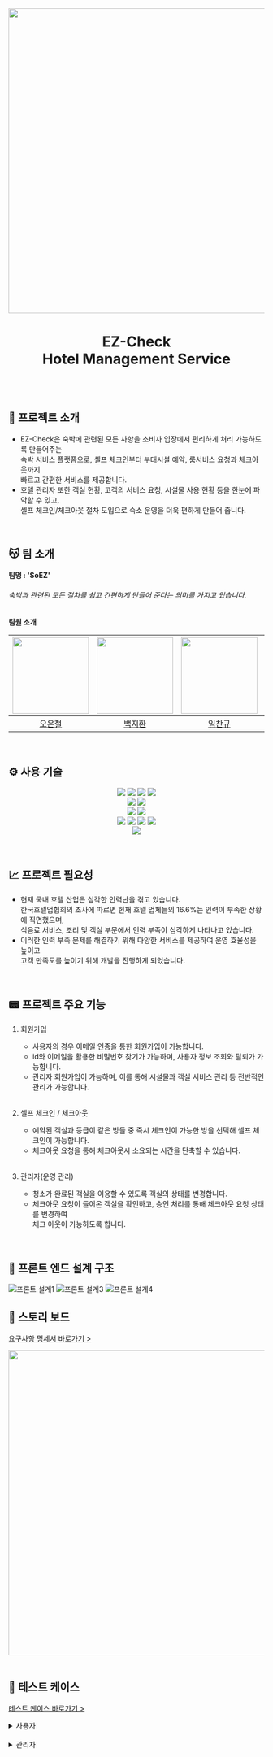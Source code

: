 <div align="center"><img src="https://github.com/beyond-sw-camp/be05-2nd-SoEZ-EZCheck/assets/112090609/4d720be3-fae5-45fa-a0b4-7cdf1ae32db6" width="600" /></div>

<div align="center">
    <h1> EZ-Check 
        </br> Hotel Management Service
    </h1>
</div>
</br>
</br>

## 📣 프로젝트 소개

- EZ-Check은 숙박에 관련된 모든 사항을 소비자 입장에서 편리하게 처리 가능하도록 만들어주는  
  숙박 서비스 플랫폼으로, 셀프 체크인부터 부대시설 예약, 룸서비스 요청과 체크아웃까지  
  빠르고 간편한 서비스를 제공합니다.
- 호텔 관리자 또한 객실 현황, 고객의 서비스 요청, 시설물 사용 현황 등을 한눈에 파악할 수 있고,  
  셀프 체크인/체크아웃 절차 도입으로 숙소 운영을 더욱 편하게 만들어 줍니다.  
</br>

## 😽 팀 소개
**팀명  : 'SoEZ'**
###### 숙박과 관련된 모든 절차를 쉽고 간편하게 만들어 준다는 의미를 가지고 있습니다.

**팀원 소개**

<div align="center">

| <img src="https://github.com/beyond-sw-camp/be05-2nd-SoEZ-EZCheck/assets/112090609/f4876b56-0b13-481c-95c9-3a33c72efff9" height="150" /> | <img src="https://github.com/beyond-sw-camp/be05-2nd-SoEZ-EZCheck/assets/112090609/646cfee4-1f8e-40dc-a40e-39e19f08f336" height="150" /> | <img src="https://github.com/beyond-sw-camp/be05-2nd-SoEZ-EZCheck/assets/112090609/5bce9023-19c1-4f84-a224-83694f5d4ec5" height="150" /> | <img src="https://github.com/beyond-sw-camp/be05-2nd-SoEZ-EZCheck/assets/112090609/0bca0c7b-d376-47bc-8d50-e8f56620d573" height="150" /> | <img src="https://github.com/beyond-sw-camp/be05-2nd-SoEZ-EZCheck/assets/112090609/5c194c91-15f4-4e3d-ad0c-5c5e502b401c" height="150" /> |
|-----------------------------------------------------------------------------------------------------------------------------------|-----------------------------------------------------------------------------------------------------------------------------------|---------------------------------------------------------------------------------------------------------------------------------|-----------------------------------------------------------------------------------------------------------------------------------|-----------------------------------------------------------------------------------------------------------------------------------|
| <div align="center">[오은철](https://github.com/ecoh96)</div>                                                                   | <div align="center"> [백지환](https://github.com/JihwanB) </div>                                                            | <div align="center"> [임찬규](https://github.com/Chankyuuu)</div>                                                                    | <div align="center"> [박시현](https://github.com/SpecialSHipDobby)</div>                                                                     | <div align="center"> [이윤경](https://github.com/yun072)</div>                                                                       |

</div>
</br>

## ⚙ 사용 기술
<div align="center">
  <img src="https://img.shields.io/badge/java-007396?style=for-the-badge&logo=java&logoColor=white">
  <img src="https://img.shields.io/badge/spring-6DB33F?style=for-the-badge&logo=spring&logoColor=white">
  <img src="https://img.shields.io/badge/springboot-6DB33F?style=for-the-badge&logo=springboot&logoColor=white">
  <img src="https://img.shields.io/badge/springsecurity-6DB33F?style=for-the-badge&logo=springsecurity&logoColor=white">
</div>

<div align="center">
  
  <img src="https://img.shields.io/badge/postman-FF6C37?style=for-the-badge&logo=postman&logoColor=white">
  <img src="https://img.shields.io/badge/swagger-85EA2D?style=for-the-badge&logo=swagger&logoColor=white">
</div>
<div align="center">
  <img src="https://img.shields.io/badge/IntelliJ IDEA-000000?style=for-the-badge&logo=IntelliJ IDEA&logoColor=white">
  <img src="https://img.shields.io/badge/Visual Studio Code-007ACC?style=for-the-badge&logo=Visual Studio Code&logoColor=white">
</div>
<div align="center">
  <img src="https://img.shields.io/badge/git-F05032?style=for-the-badge&logo=git&logoColor=white">
  <img src="https://img.shields.io/badge/github-181717?style=for-the-badge&logo=github&logoColor=white">
  <img src="https://img.shields.io/badge/slack-4A154B?style=for-the-badge&logo=slack&logoColor=white">
  <img src="https://img.shields.io/badge/redis-DC382D?style=for-the-badge&logo=redis&logoColor=white">
</div>
<div align="center">
  <img src="https://img.shields.io/badge/vue.js-4FC08D?style=for-the-badge&logo=vue.js&logoColor=white">
</div>
</br>
</br>

## 📈 프로젝트 필요성

- 현재 국내 호텔 산업은 심각한 인력난을 겪고 있습니다. </br>
  한국호텔업협회의 조사에 따르면 현재 호텔 업체들의 16.6%는 인력이 부족한 상황에 직면했으며,   
  식음료 서비스, 조리 및 객실 부문에서 인력 부족이 심각하게 나타나고 있습니다.
- 이러한 인력 부족 문제를 해결하기 위해 다양한 서비스를 제공하여 운영 효율성을 높이고  
  고객 만족도를 높이기 위해 개발을 진행하게 되었습니다.
</br>

## 📟 프로젝트 주요 기능

1. 회원가입
    - 사용자의 경우 이메일 인증을 통한 회원가입이 가능합니다.
    - id와 이메일을 활용한 비밀번호 찾기가 가능하며, 사용자 정보 조회와 탈퇴가 가능합니다.
    - 관리자 회원가입이 가능하며, 이를 통해 시설물과 객실 서비스 관리 등 전반적인 관리가 가능합니다.  
      <br/>

2. 셀프 체크인 / 체크아웃
    - 예약된 객실과 등급이 같은 방들 중 즉시 체크인이 가능한 방을 선택해 셀프 체크인이 가능합니다.
    - 체크아웃 요청을 통해 체크아웃시 소요되는 시간을 단축할 수 있습니다.  
      <br/>

5. 관리자(운영 관리)
    - 청소가 완료된 객실을 이용할 수 있도록 객실의 상태를 변경합니다. 
    - 체크아웃 요청이 들어온 객실을 확인하고, 승인 처리를 통해 체크아웃 요청 상태를 변경하여  
      체크 아웃이 가능하도록 합니다.
</br>

## 📝 프론트 엔드 설계 구조
![프론트 설계1](https://github.com/beyond-sw-camp/be05-3rd-SoEZ-EZCheck/assets/112090609/c18b143f-8596-481a-931f-d5ddd9020ee3)
![프론트 설계3](https://github.com/beyond-sw-camp/be05-3rd-SoEZ-EZCheck/assets/112090609/1d8d358b-4d86-47c7-a4b0-988b3a21ce82)
![프론트 설계4](https://github.com/beyond-sw-camp/be05-3rd-SoEZ-EZCheck/assets/112090609/cc8f4815-efbc-4457-97c6-53bfc457c732)


## 📝 스토리 보드
[요구사항 명세서 바로가기 >](https://docs.google.com/spreadsheets/d/1wkCAW3SN-maeXB0BXnZn7svSK6Sjo7YLFL-78kbF_vw/edit#gid=1162915854)
<div align="left"><img src="https://github.com/beyond-sw-camp/be05-2nd-SoEZ-EZCheck/assets/112090609/d4aa6fdb-d341-4c08-a6e6-12b3e582033b" width="600" /></div>
</br>


## 📝 테스트 케이스
[테스트 케이스 바로가기 >](https://docs.google.com/spreadsheets/d/1wkCAW3SN-maeXB0BXnZn7svSK6Sjo7YLFL-78kbF_vw/edit#gid=427773154)

<details>
    <summary>사용자</summary>
        <details>
            <summary>회원가입</summary>
               1. 사용자의 ID, 이름, 비밀번호, 전화번호, 이메일 입력 및 인증메일 전송
               <img src="https://github.com/beyond-sw-camp/be05-2nd-SoEZ-EZCheck/assets/112090609/cf275050-8eb3-4a4a-acc0-224fb53eb2f8"/>
               <img src="https://github.com/beyond-sw-camp/be05-2nd-SoEZ-EZCheck/assets/112090609/0a71d128-7087-4781-8ad1-7b573d03418e"/>
                2. 사용자가 이메일로 전송받은 코드 인증
               <img src="https://github.com/beyond-sw-camp/be05-2nd-SoEZ-EZCheck/assets/112090609/23cd8ef8-c4f2-4769-92d6-f56952d22182"/>
               3. 사용자의 기입 정보 및 인증 코드를 바탕으로 회원가입 완료
               <img src="https://github.com/beyond-sw-camp/be05-2nd-SoEZ-EZCheck/assets/112090609/a5c40300-be3f-4294-997c-d7cdb75dd04e"/>
               4. 사용자 탈퇴
               <img src="https://github.com/beyond-sw-camp/be05-2nd-SoEZ-EZCheck/assets/112090609/47c8ad85-a8fb-4ae8-874f-c5433d1094bc"/>
       </details>
        <details>
            <summary>로그인</summary>
               1. 사용자 ID와 비밀번호로 로그인 실행 및 토큰 발급
               <img src="https://github.com/beyond-sw-camp/be05-2nd-SoEZ-EZCheck/assets/112090609/d1a67c5d-eb1a-4d17-9390-edf8bf5b0ef6"/>
               2. 이메일로 비밀번호 찾기
               <img src="https://github.com/beyond-sw-camp/be05-2nd-SoEZ-EZCheck/assets/112090609/b631ed58-dd4a-4b33-ad60-e1fd83cd629b"/>
               <img src="https://github.com/beyond-sw-camp/be05-2nd-SoEZ-EZCheck/assets/112090609/fec46766-f544-4342-b4ed-ec8b2b66f247"/>
               3. 사용자 정보 조회
                <img src="https://github.com/beyond-sw-camp/be05-2nd-SoEZ-EZCheck/assets/140836341/21043f79-427a-44dd-9777-1b8b3af39dc0"/>
       </details>
        <details>
            <summary>객실 예약 관리</summary>
               1. 일자별로 예약 가능 객실 조회 
               <img src="https://github.com/beyond-sw-camp/be05-2nd-SoEZ-EZCheck/assets/112090609/e0675f82-94a9-498e-aa7c-530d6b8eaeab"/>
               2. 객실 예약
               <img src="https://github.com/beyond-sw-camp/be05-2nd-SoEZ-EZCheck/assets/112090609/5fc0aeb6-a038-4872-9699-a79ecf070cd3"/>
               3. 사용자의 예약 목록 조회
               <img src="https://github.com/beyond-sw-camp/be05-2nd-SoEZ-EZCheck/assets/112090609/6fe8021e-2990-4f53-815e-06aa96e076ef"/>
               4. 객실 예약 취소
               <img src="https://github.com/beyond-sw-camp/be05-2nd-SoEZ-EZCheck/assets/112090609/31df8945-398d-42c6-ad99-91d5de22a727"/>
       </details>
        <details>
            <summary>체크인</summary>
               1. 예약 ID로 예약된 정보 조회 
               <img src="https://github.com/beyond-sw-camp/be05-2nd-SoEZ-EZCheck/assets/112090609/51d609bf-89cf-4405-90c8-5096920372e2"/>
               2. 객실 ID로 체크인 가능한 객실 조회 
               <img src="https://github.com/beyond-sw-camp/be05-2nd-SoEZ-EZCheck/assets/112090609/d24344a3-527c-436c-94a3-7d5bb6974ffb"/>
               3. 사용자가 입력한 객실 비밀번호로 자동 체크인
               <img src="https://github.com/beyond-sw-camp/be05-2nd-SoEZ-EZCheck/assets/112090609/c2f1c4c7-99e3-4f4c-9a5a-8175a0644f39"/>
       </details>
        <details>
            <summary>시설물</summary>
               1. 입력한 예약 인원수, 날짜, 시간으로 예약 가능한 시설물들 조회  
               <img src="https://github.com/beyond-sw-camp/be05-2nd-SoEZ-EZCheck/assets/112090609/42d2bfdb-daed-4d01-be1a-cc10d235cb59"/>
               2. 예약 가능한 시설물들 중에서 특정 시설물에 대한 예약 생성  
               <img src="https://github.com/beyond-sw-camp/be05-2nd-SoEZ-EZCheck/assets/112090609/753dc5eb-a5aa-4650-98d0-95f1261158e2"/>
               3. 사용자 ID로 예약내역을 조회
               <img src="https://github.com/beyond-sw-camp/be05-2nd-SoEZ-EZCheck/assets/112090609/7d367fae-d772-48f1-915d-4222ac9cff60"/>
       </details>
        <details>
            <summary>서비스</summary>
               1. 체크아웃 시간 변경 및 룸서비스 요청 
               <img src="https://github.com/beyond-sw-camp/be05-2nd-SoEZ-EZCheck/assets/112090609/3005cfa1-18ea-434b-a8bd-08ec3ec629f7"/>
               2. 신청한 서비스의 현재 진행 상황 조회 
               <img src="https://github.com/beyond-sw-camp/be05-2nd-SoEZ-EZCheck/assets/112090609/9d1f1118-2a4b-4442-a9c9-6e3257d64527"/>
       </details>
        <details>
            <summary>체크아웃</summary>
            1. 관리자에게 객실 ID로 체크아웃 요청
                <img src="https://github.com/beyond-sw-camp/be05-2nd-SoEZ-EZCheck/assets/140836341/2849f7d3-1df8-48f6-be1f-20fdfe04f891"/>
            2.관리자의 승인을 받으면 체크인 ID로 체크아웃
                <img src="https://github.com/beyond-sw-camp/be05-2nd-SoEZ-EZCheck/assets/140836341/daa681c2-a130-41fd-93d0-fb91cbb9d76b"/>
       </details>
      
</details>

</br>

<details>
    <summary>관리자</summary>
        <details>
            <summary>회원가입</summary>
               1. 관리자의 ID, 이름, 비밀번호, 전화번호, 이메일로 회원가입
               <img src="https://github.com/beyond-sw-camp/be05-2nd-SoEZ-EZCheck/assets/112090609/f0514abf-2972-47a8-a9d5-3d14ecb20625"/>
       </details>
        <details>
            <summary>로그인</summary>
               1. 관리자 ID와 비밀번호로 로그인 실행 및 토큰 발급
               <img src="https://github.com/beyond-sw-camp/be05-2nd-SoEZ-EZCheck/assets/112090609/856e890c-fea5-425b-943d-a0e2c5f9dc7b"/>
       </details>
        <details>
            <summary>객실</summary>
               1. 청소 완료된 객실의 예약 가능 여부 상태 변경
               <img src="https://github.com/beyond-sw-camp/be05-2nd-SoEZ-EZCheck/assets/112090609/578cc06e-2d95-4d91-b144-9b2e5e68f20d"/>
       </details>
        <details>
            <summary>서비스</summary>
               1. 전체 고객의 서비스 요청 처리 여부 조회
               <img src="https://github.com/beyond-sw-camp/be05-2nd-SoEZ-EZCheck/assets/112090609/152cc666-1520-4076-a707-dd18641c2bce"/>
               2. 특정 고객이 요청한 서비스 조회
               <img src="https://github.com/beyond-sw-camp/be05-2nd-SoEZ-EZCheck/assets/112090609/314506e7-66fb-44fc-9edc-f02031f89ee0"/>
               3. 고객 서비스 요청 처리 여부 상태 변경
               <img src="https://github.com/beyond-sw-camp/be05-2nd-SoEZ-EZCheck/assets/112090609/cbe6bcb3-c8ae-459b-8d38-f899cdd73f61"/>
       </details>
        <details>
            <summary>시설물</summary>
               1. 시설물 예약 가능 시간 조회
               <img src="https://github.com/beyond-sw-camp/be05-2nd-SoEZ-EZCheck/assets/112090609/e9a50007-0f8e-4097-9ab4-805b737f50f4"/>
               2. 시설물 상태를 사용 가능으로 변경
               <img src="https://github.com/beyond-sw-camp/be05-2nd-SoEZ-EZCheck/assets/112090609/f09733a6-6ee4-416f-a2ba-5ca8628d5c2d"/>
               3. 시설물 상태를 사용 불가로 변경
               <img src="https://github.com/beyond-sw-camp/be05-2nd-SoEZ-EZCheck/assets/112090609/f86c32bb-55c1-465b-a29d-0657a860ceba"/>
       </details>
        <details>
            <summary>체크아웃</summary>
                    1. 전체 고객 체크아웃 요청 내역 조회
                    <img src="https://github.com/beyond-sw-camp/be05-2nd-SoEZ-EZCheck/assets/140836341/ed98da03-5209-4f06-8c73-c110e82d043f"/>
                    2.특정 일자에 발생한 체크아웃 요청 내역 조회
                    <img src="https://github.com/beyond-sw-camp/be05-2nd-SoEZ-EZCheck/assets/140836341/ee537a63-bf1c-487e-9f16-55763e5dd1ea"/>
                    3.체크아웃 요청 승인
                    <img src="https://github.com/beyond-sw-camp/be05-2nd-SoEZ-EZCheck/assets/140836341/42b8d207-fdac-4721-a4a4-95dec4705430"/>
                    <img src="https://github.com/beyond-sw-camp/be05-2nd-SoEZ-EZCheck/assets/140836341/9522524b-a689-403b-9a34-8374e87b0d70"/>
                    4.체크아웃 요청 거절
                    <img src="https://github.com/beyond-sw-camp/be05-2nd-SoEZ-EZCheck/assets/140836341/6a374fef-9e18-4429-b49d-618f7b36de38"/>
        </details>
</details>
</br>

